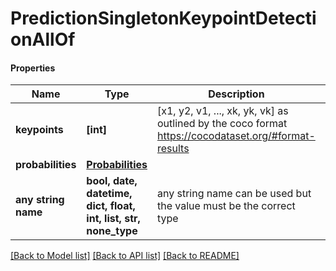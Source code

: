 # PredictionSingletonKeypointDetectionAllOf

#### Properties
Name | Type | Description | Notes
------------ | ------------- | ------------- | -------------
**keypoints** | **[int]** | [x1, y2, v1, ..., xk, yk, vk] as outlined by the coco format https://cocodataset.org/#format-results  | 
**probabilities** | [**Probabilities**](Probabilities.md) |  | [optional] 
**any string name** | **bool, date, datetime, dict, float, int, list, str, none_type** | any string name can be used but the value must be the correct type | [optional]

[[Back to Model list]](../README.md#documentation-for-models) [[Back to API list]](../README.md#documentation-for-api-endpoints) [[Back to README]](../README.md)

